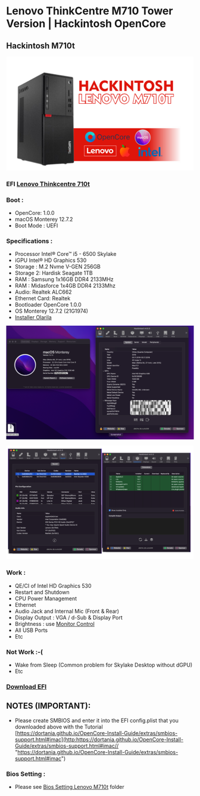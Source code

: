 

# Lenovo ThinkCentre M710 Tower Version | Hackintosh OpenCore

## Hackintosh M710t 
[![H](https://github.com/anggamdev/Hackintosh-Lenovo-M710T/blob/main/images/screenshot/hero.png)](https://github.com/anggamdev/Hackintosh-Lenovo-M710T/blob/main/images/screenshot/hero.png)
### EFI [Lenovo Thinkcentre 710t]([https://www.lenovo.com/id/in/desktops/thinkcentre/m-series-sff/ThinkCentre-M910s/p/11TC1MD910S?](https://github.com/anggamdev/Hackintosh-Lenovo-M710T))

### Boot :

- OpenCore: 1.0.0
- macOS Monterey 12.7.2
- Boot Mode : UEFI

### Specifications :
- Processor Intel® Core™ i5 - 6500 Skylake
- iGPU Intel® HD Graphics 530
- Storage : M.2 Nvme V-GEN 256GB
- Storage 2: Hardisk Seagate 1TB 
- RAM : Samsung 1x16GB DDR4 2133MHz
- RAM : Midasforce 1x4GB DDR4 2133Mhz
- Audio: Realtek ALC662
- Ethernet Card: Realtek
- Bootloader OpenCore 1.0.0
- OS Monterey 12.7.2 (21G1974)
- [Installer Olarila](https://www.olarila.com/topic/6278-olarila-vanilla-images-macos-installer/)

![H](https://github.com/anggamdev/Hackintosh-Lenovo-M710T/blob/main/images/screenshot/screenshot%20m710t%201.png)

![H](https://github.com/anggamdev/Hackintosh-Lenovo-M710T/blob/main/images/screenshot/screenshot%20m710t%202.png)

### Work :
- QE/CI of Intel HD Graphics 530
- Restart and Shutdown
- CPU Power Management
- Ethernet
- Audio Jack and Internal Mic (Front & Rear)
- Display Output : VGA / d-Sub & Display Port
- Brightness : use [Monitor Control](https://github.com/MonitorControl/MonitorControl#readme "Monitor Control")
- All USB Ports
- Etc

### Not Work :-(
- Wake from Sleep (Common problem for Skylake Desktop without dGPU)
- Etc

### [Download EFI](https://github.com/anggamdev/Hackintosh-Lenovo-M710T/raw/main/images/EFI%20M710T%20OC%201.0.0.zip) 

## NOTES (IMPORTANT):
- Please create SMBIOS and enter it into the EFI config.plist that you downloaded above with the Tutorial [https://dortania.github.io/OpenCore-Install-Guide/extras/smbios-support.html#imac](http:https://dortania.github.io/OpenCore-Install-Guide/extras/smbios-support.html#imac// "https://dortania.github.io/OpenCore-Install-Guide/extras/smbios-support.html#imac")

### Bios Setting :

- Please see [Bios Setting Lenovo M710t](https://github.com/anggamdev/Hackintosh-Lenovo-M710T/tree/main/images/bios%20setting) folder

